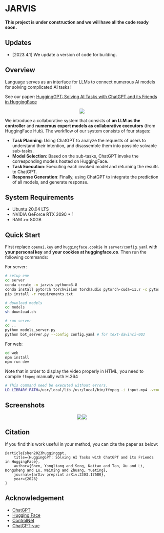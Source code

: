 # JARVIS

**This project is under construction and we will have all the code ready soon.**

## Updates

+  [2023.4.1] We update a version of code for building.

## Overview

Language serves as an interface for LLMs to connect numerous AI models for solving complicated AI tasks!

See our paper: [HuggingGPT: Solving AI Tasks with ChatGPT and its Friends in HuggingFace](http://arxiv.org/abs/2303.17580)

<p align="center"><img src="./assets/overview.jpg"></p>

We introduce a collaborative system that consists of **an LLM as the controller** and **numerous expert models as collaborative executors** (from HuggingFace Hub). The workflow of our system consists of four stages:
+ **Task Planning**: Using ChatGPT to analyze the requests of users to understand their intention, and disassemble them into possible solvable sub-tasks.
+ **Model Selection**: Based on the sub-tasks, ChatGPT invoke the corresponding models hosted on HuggingFace.
+ **Task Execution**: Executing each invoked model and returning the results to ChatGPT.
+ **Response Generation**: Finally, using ChatGPT to integrate the prediction of all models, and generate response.

## System Requirements

+ Ubuntu 20.04 LTS
+ NVIDIA GeForce RTX 3090 * 1
+ RAM >= 80GB

## Quick Start

First replace `openai.key` and `huggingface.cookie` in `server/config.yaml` with **your personal key** and **your cookies at huggingface.co**. Then run the following commands:

For server:

```bash
# setup env
cd server
conda create -n jarvis python=3.8
conda install pytorch torchvision torchaudio pytorch-cuda=11.7 -c pytorch -c nvidia
pip install -r requirements.txt

# download models
cd models
sh download.sh

# run server
cd ..
python models_server.py
python bot_server.py --config config.yaml # for text-davinci-003
```

For web:

```bash
cd web
npm install
npm run dev
```

Note that in order to display the video properly in HTML, you need to compile `ffmpeg` manually with H.264

```bash
# This command need be executed without errors.
LD_LIBRARY_PATH=/usr/local/lib /usr/local/bin/ffmpeg -i input.mp4 -vcodec libx264 output.mp4
```

## Screenshots

<p align="center"><img src="./assets/screenshot_q.jpg"><img src="./assets/screenshot_a.jpg"></p>

## Citation
If you find this work useful in your method, you can cite the paper as below:

    @article{shen2023hugginggpt,
        title={HuggingGPT: Solving AI Tasks with ChatGPT and its Friends in HuggingFace},
        author={Shen, Yongliang and Song, Kaitao and Tan, Xu and Li, Dongsheng and Lu, Weiming and Zhuang, Yueting},
        journal={arXiv preprint arXiv:2303.17580},
        year={2023}
    }

## Acknowledgement

- [ChatGPT](https://platform.openai.com/)
- [Hugging Face](https://huggingface.co/)
- [ControlNet](https://github.com/lllyasviel/ControlNet)
- [ChatGPT-vue](https://github.com/lianginx/chatgpt-vue)

